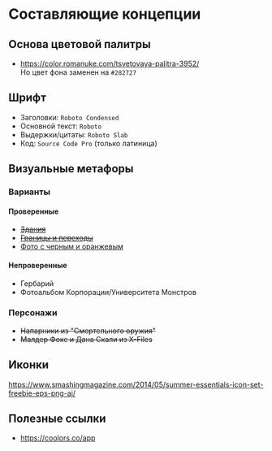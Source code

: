 # Составляющие концепции
## Основа цветовой палитры
* https://color.romanuke.com/tsvetovaya-palitra-3952/   
  Но цвет фона заменен на `#282727`

## Шрифт
* Заголовки: `Roboto Condensed`
* Основной текст: `Roboto`
* Выдержки/цитаты: `Roboto Slab`
* Код: `Source Code Pro` (только латиница)

## Визуальные метафоры
### Варианты
#### Проверенные
* [~~Здания~~](https://unsplash.com/t/architecture)
* [~~Границы и переходы~~](https://unsplash.com/collections/463870/split-screens)
* [Фото с черным и оранжевым](https://unsplash.com/collections/2358/orange-is-the-new-black)

#### Непроверенные 
* Гербарий
* Фотоальбом Корпорации/Университета Монстров

### Персонажи
* ~~Напарники из "Смертельного оружия"~~
* ~~Малдер Фокс и Дана Скали из X-Files~~

## Иконки
https://www.smashingmagazine.com/2014/05/summer-essentials-icon-set-freebie-eps-png-ai/

## Полезные ссылки
* https://coolors.co/app